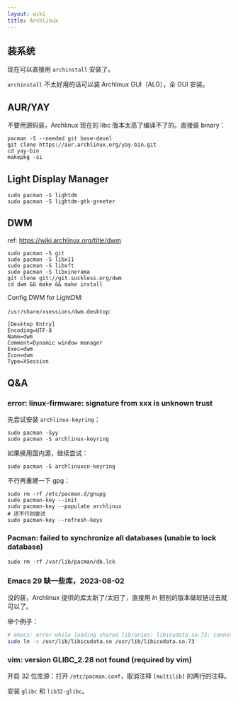 ```yaml
---
layout: wiki
title: Archlinux
---
```


## 装系统

现在可以直接用 `archinstall` 安装了。

`archinstall` 不太好用的话可以装 Archlinux GUI（ALG），全 GUI 安装。

## AUR/YAY

不要用源码装，Archlinux 现在的 libc 版本太高了编译不了的。直接装 binary：

```shell
pacman -S --needed git base-devel
git clone https://aur.archlinux.org/yay-bin.git
cd yay-bin
makepkg -si
```

## Light Display Manager

```shell
sudo pacman -S lightdm
sudo pacman -S lightdm-gtk-greeter
```

## DWM

ref: <https://wiki.archlinux.org/title/dwm>

```shell
sudo pacman -S git
sudo pacman -S libx11
sudo pacman -S libxft
sudo pacman -S libxinerama
git clone git://git.suckless.org/dwm
cd dwm && make && make install
```

Config DWM for LightDM:

`/usr/share/xsessions/dwm.desktop`:

```
[Desktop Entry]
Encoding=UTF-8
Name=dwm
Comment=Dynamic window manager
Exec=dwm
Icon=dwm
Type=XSession
```

## Q&A

### error: linux-firmware: signature from xxx is unknown trust

先尝试安装 `archlinux-keyring`：

```shell
sudo pacman -Syy
sudo pacman -S archlinux-keyring
```

如果换用国内源，继续尝试：

```shell
sudo pacman -S archlinuxcn-keyring
```

不行再重建一下 gpg：

```shell
sudo rm -rf /etc/pacman.d/gnupg
sudo pacman-key --init
sudo pacman-key --populate archlinux
# 还不行则尝试
sudo pacman-key --refresh-keys
```

### Pacman: failed to synchronize all databases (unable to lock database)

```shell
sudo rm -rf /var/lib/pacman/db.lck
```

### Emacs 29 缺一些库，2023-08-02

没的装，Archlinux 提供的库太新了/太旧了，直接用 $ln$ 把别的版本做软链过去就可以了。

举个例子：

```bash
# emacs: error while loading shared libraries: libicudata.so.73: cannot open shared object file: No such file or directory
sudo ln -s /usr/lib/libicudata.so /usr/lib/libicudata.so.73
```

### vim: version GLIBC_2.28 not found (required by vim)

开启 32 位库源：打开 `/etc/pacman.conf`，取消注释 `[multilib]` 的两行的注释。

安装 `glibc` 和 `lib32-glibc`。

